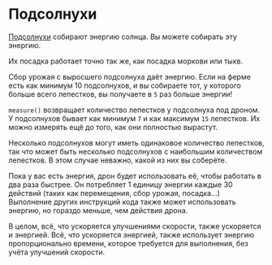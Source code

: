 # Подсолнухи
[Подсолнухи](objects/sunflower) собирают энергию солнца. Вы можете собирать эту энергию. 

Их посадка работает точно так же, как посадка моркови или тыкв. 

Сбор урожая с выросшего подсолнуха даёт энергию.
Если на ферме есть как минимум 10 подсолнухов, и вы собираете тот, у которого больше всего лепестков, вы получаете в `5` раз больше энергии!

`measure()` возвращает количество лепестков у подсолнуха под дроном.
У подсолнухов бывает как минимум `7` и как максимум `15` лепестков.
Их можно измерять ещё до того, как они полностью вырастут.

Несколько подсолнухов могут иметь одинаковое количество лепестков, так что может быть несколько подсолнухов с наибольшим количеством лепестков. В этом случае неважно, какой из них вы соберёте.

Пока у вас есть энергия, дрон будет использовать её, чтобы работать в два раза быстрее. 
Он потребляет 1 единицу энергии каждые 30 действий (таких как перемещения, сбор урожая, посадка...)
Выполнение других инструкций кода также может использовать энергию, но гораздо меньше, чем действия дрона.

В целом, всё, что ускоряется улучшениями скорости, также ускоряется и энергией.
Всё, что ускоряется энергией, также использует энергию пропорционально времени, которое требуется для выполнения, без учёта улучшений скорости.